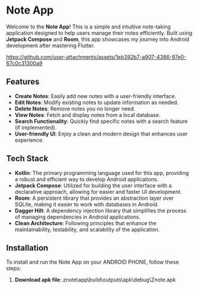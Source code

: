 # Note App

Welcome to the **Note App**! This is a simple and intuitive note-taking application designed to help users manage their notes efficiently. Built using **Jetpack Compose** and **Room**, this app showcases my journey into Android development after mastering Flutter. 




https://github.com/user-attachments/assets/1eb392b7-a907-4386-97e0-67c0c31300a9



## Features

- **Create Notes**: Easily add new notes with a user-friendly interface.
- **Edit Notes**: Modify existing notes to update information as needed.
- **Delete Notes**: Remove notes you no longer need.
- **View Notes**: Fetch and display notes from a local database.
- **Search Functionality**: Quickly find specific notes with a search feature (if implemented).
- **User-friendly UI**: Enjoy a clean and modern design that enhances user experience.

## Tech Stack

- **Kotlin**: The primary programming language used for this app, providing a robust and efficient way to develop Android applications.
- **Jetpack Compose**: Utilized for building the user interface with a declarative approach, allowing for easier and faster UI development.
- **Room**: A persistent library that provides an abstraction layer over SQLite, making it easier to work with databases in Android.
- **Dagger Hilt**: A dependency injection library that simplifies the process of managing dependencies in Android applications.
- **Clean Architecture**: Following principles that enhance the maintainability, testability, and scalability of the application.

## Installation

To install and run the Note App on your ANDROID PHONE, follow these steps:

1. **Download apk file**:
    znote\app\build\outputs\apk\debug\Znote.apk
